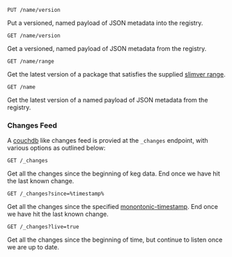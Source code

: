 ```
PUT /name/version
```

Put a versioned, named payload of JSON metadata into the registry.

```
GET /name/version
```

Get a versioned, named payload of JSON metadata from the registry.

```
GET /name/range
```

Get the latest version of a package that satisfies the supplied [slimver range](https://github.com/DamonOehlman/slimver-spec#ranges).

```
GET /name
```

Get the latest version of a named payload of JSON metadata from the registry.

### Changes Feed

A [couchdb](http://couchdb.apache.org) like changes feed is provied at the `_changes` endpoint, with various options as outlined below:

```
GET /_changes
```

Get all the changes since the beginning of keg data. End once we have hit the last known change.

```
GET /_changes?since=%timestamp%
```

Get all the changes since the specified [monontonic-timestamp](https://github.com/dominictarr/monotonic-timestamp).  End once we have hit the last known change.

```
GET /_changes?live=true
```

Get all the changes since the beginning of time, but continue to listen once we are up to date.

